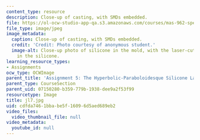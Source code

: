 ```yaml
---
content_type: resource
description: Close-up of casting, with SMDs embedded.
file: https://ol-ocw-studio-app-qa.s3.amazonaws.com/courses/mas-962-special-topics-new-textiles-spring-2010/cdfda7461bbabe5f16096d5aed689eb2_jl7.jpg
file_type: image/jpeg
image_metadata:
  caption: Close-up of casting, with SMDs embedded.
  credit: 'Credit: Photo courtesy of anonymous student.'
  image-alt: Close-up photo of silicone in the mold, with the laser-cut fabric embedded
    in the silicone.
learning_resource_types:
- Assignments
ocw_type: OCWImage
parent_title: 'Assignment 5: The Hyperbolic-Paraboloidesque Silicone Lamp'
parent_type: CourseSection
parent_uid: 07150280-b359-779b-1938-dee9a2f53f99
resourcetype: Image
title: jl7.jpg
uid: cdfda746-1bba-be5f-1609-6d5aed689eb2
video_files:
  video_thumbnail_file: null
video_metadata:
  youtube_id: null
---
```

